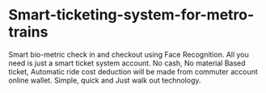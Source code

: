 # Smart-ticketing-system-for-metro-trains
Smart bio-metric check in and checkout using Face Recognition. All you need is just a smart ticket system account. No cash, No material Based ticket, Automatic ride cost deduction will be made from commuter account online wallet. Simple, quick and Just walk out technology.
